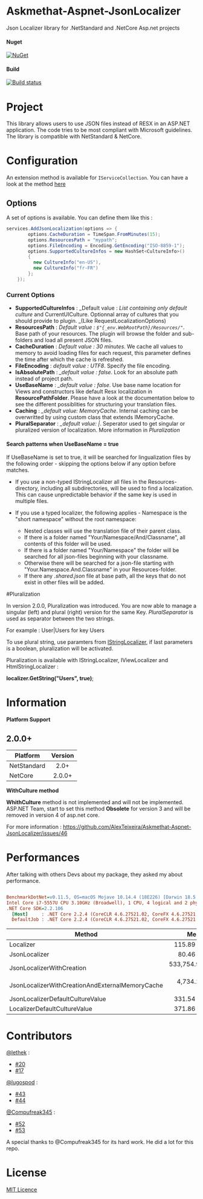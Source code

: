 # Askmethat-Aspnet-JsonLocalizer
Json Localizer library for .NetStandard and .NetCore Asp.net projects

#### Nuget
[![NuGet](https://img.shields.io/nuget/dt/Askmethat.Aspnet.JsonLocalizer.svg)](https://www.nuget.org/packages/Askmethat.Aspnet.JsonLocalizer)

#### Build

[![Build status](https://ci.appveyor.com/api/projects/status/gt8vg0e2f9gapr2d/branch/master?svg=true)](https://ci.appveyor.com/project/AlexTeixeira/askmethat-aspnet-jsonlocalizer/branch/master)

# Project

This library allows users to use JSON files instead of RESX in an ASP.NET application.
The code tries to be most compliant with Microsoft guidelines.
The library is compatible with NetStandard & NetCore.

# Configuration

An extension method is available for `IServiceCollection`.
You can have a look at the method [here](https://github.com/AlexTeixeira/Askmethat-Aspnet-JsonLocalizer/blob/development/Askmethat.Aspnet.JsonLocalizer/Extensions/JsonLocalizerServiceExtension.cs)

## Options 

A set of options is available.
You can define them like this : 

``` cs
services.AddJsonLocalization(options => {
        options.CacheDuration = TimeSpan.FromMinutes(15);
        options.ResourcesPath = "mypath";
        options.FileEncoding = Encoding.GetEncoding("ISO-8859-1");
        options.SupportedCultureInfos = new HashSet<CultureInfo>()
        {
          new CultureInfo("en-US"),
          new CultureInfo("fr-FR")
        };
    });
```

### Current Options

- **SupportedCultureInfos** : _Default value : _List containing only default culture_ and CurrentUICulture. Optionnal array of cultures that you should provide to plugin. _(Like RequestLocalizationOptions)
- **ResourcesPath** : _Default value : `$"{_env.WebRootPath}/Resources/"`_.  Base path of your resources. The plugin will browse the folder and sub-folders and load all present JSON files.
- **CacheDuration** : _Default value : 30 minutes_. We cache all values to memory to avoid loading files for each request, this parameter defines the time after which the cache is refreshed.
- **FileEncoding** : _default value : UTF8_. Specify the file encoding.
- **IsAbsolutePath** : *_default value : false*. Look for an absolute path instead of project path.
- **UseBaseName** : *_default value : false*. Use base name location for Views and constructors like default Resx localization in **ResourcePathFolder**. Please have a look at the documentation below to see the different possiblities for structuring your translation files.
- **Caching** : *_default value: MemoryCache*. Internal caching can be overwritted by using custom class that extends IMemoryCache.
- **PluralSeparator** : *_default value: |*. Seperator used to get singular or pluralized version of localization. More information in *Pluralization*

#### Search patterns when UseBaseName = true

If UseBaseName is set to true, it will be searched for lingualization files by the following order - skipping the options below if any option before matches.

- If you use a non-typed IStringLocalizer all files in the Resources-directory, including all subdirectories, will be used to find a localization. This can cause unpredictable behavior if the same key is used in multiple files.

- If you use a typed localizer, the following applies - Namespace is the "short namespace" without the root namespace:
  - Nested classes will use the translation file of their parent class.
  - If there is a folder named "Your/Namespace/And/Classname", all contents of this folder will be used.
  - If there is a folder named "Your/Namespace" the folder will be searched for all json-files beginning with your classname.
  - Otherwise there will be searched for a json-file starting with "Your.Namespace.And.Classname" in your Resources-folder.
  - If there any _.shared.json_ file at base path, all the keys that do not exist in other files will be added. 


#Pluralization

In version 2.0.0, Pluralization was introduced.
You are now able to manage a singular (left) and plural (right) version for the same Key. 
*PluralSeparator* is used as separator between the two strings.

For example : User|Users for key Users

To use plural string, use paramters from [IStringLocalizer](https://github.com/aspnet/AspNetCore/blob/def36fab1e45ef7f169dfe7b59604d0002df3b7c/src/Mvc/Mvc.Localization/src/LocalizedHtmlString.cs), if last parameters is a boolean, pluralization will be activated.


Pluralization is available with IStringLocalizer, IViewLocalizer and HtmlStringLocalizer :

**localizer.GetString("Users", true)**;

# Information

**Platform Support**


## 2.0.0+

|Platform|Version|
| -------------------  | :------------------: |
|NetStandard|2.0+|
|NetCore|2.0.0+|

**WithCulture method**

**WhithCulture** method is not implemented and will not be implemented. ASP.NET Team, start to set this method **Obsolete** for version 3 and will be removed in version 4 of asp.net core.

For more information : 
https://github.com/AlexTeixeira/Askmethat-Aspnet-JsonLocalizer/issues/46

# Performances

After talking with others Devs about my package, they asked my about performance.


``` ini

BenchmarkDotNet=v0.11.5, OS=macOS Mojave 10.14.4 (18E226) [Darwin 18.5.0]
Intel Core i7-5557U CPU 3.10GHz (Broadwell), 1 CPU, 4 logical and 2 physical cores
.NET Core SDK=2.2.106
  [Host]     : .NET Core 2.2.4 (CoreCLR 4.6.27521.02, CoreFX 4.6.27521.01), 64bit RyuJIT
  DefaultJob : .NET Core 2.2.4 (CoreCLR 4.6.27521.02, CoreFX 4.6.27521.01), 64bit RyuJIT


```
|                                          Method |          Mean |         Error |        StdDev |           Min |           Max |    Ratio | RatioSD |   Gen 0 |   Gen 1 |  Gen 2 | Allocated |
|------------------------------------------------ |--------------:|--------------:|--------------:|--------------:|--------------:|---------:|--------:|--------:|--------:|-------:|----------:|
|                                       Localizer |     115.89 ns |     0.1277 ns |     0.1132 ns |     115.71 ns |     116.03 ns |     1.00 |    0.00 |       - |       - |      - |         - |
|                                   JsonLocalizer |      80.46 ns |     0.0964 ns |     0.0805 ns |      80.37 ns |      80.61 ns |     0.69 |    0.00 |  0.0228 |       - |      - |      48 B |
|                       JsonLocalizerWithCreation | 533,754.90 ns | 3,074.1865 ns | 2,875.5960 ns | 529,323.89 ns | 539,354.61 ns | 4,606.83 |   25.03 | 83.0078 | 28.3203 | 3.9063 |  175880 B |
| JsonLocalizerWithCreationAndExternalMemoryCache |   4,734.27 ns |   135.6678 ns |   133.2439 ns |   4,643.43 ns |   5,162.57 ns |    40.91 |    1.22 |  1.6174 |  0.8087 |      - |    3408 B |
|                JsonLocalizerDefaultCultureValue |     331.54 ns |     1.7528 ns |     1.5539 ns |     329.22 ns |     334.37 ns |     2.86 |    0.01 |  0.1793 |       - |      - |     376 B |
|                    LocalizerDefaultCultureValue |     371.86 ns |     3.8521 ns |     3.6033 ns |     368.69 ns |     378.81 ns |     3.20 |    0.03 |  0.1559 |       - |      - |     328 B |


# Contributors

[@lethek](https://github.com/lethek) : 
- [#20](https://github.com/AlexTeixeira/Askmethat-Aspnet-JsonLocalizer/pull/20)
- [#17](https://github.com/AlexTeixeira/Askmethat-Aspnet-JsonLocalizer/pull/17)

[@lugospod](https://github.com/lugospod) :
- [#43](https://github.com/AlexTeixeira/Askmethat-Aspnet-JsonLocalizer/pull/43)
- [#44](https://github.com/AlexTeixeira/Askmethat-Aspnet-JsonLocalizer/pull/44)

[@Compufreak345](https://github.com/Compufreak345) :
- [#52](https://github.com/AlexTeixeira/Askmethat-Aspnet-JsonLocalizer/issues/52)
- [#53](https://github.com/AlexTeixeira/Askmethat-Aspnet-JsonLocalizer/issues/53)

A special thanks to @Compufreak345 for its hard work. He did a lot for this repo.

# License

[MIT Licence](https://github.com/AlexTeixeira/Askmethat-Aspnet-JsonLocalizer/blob/master/LICENSE)
